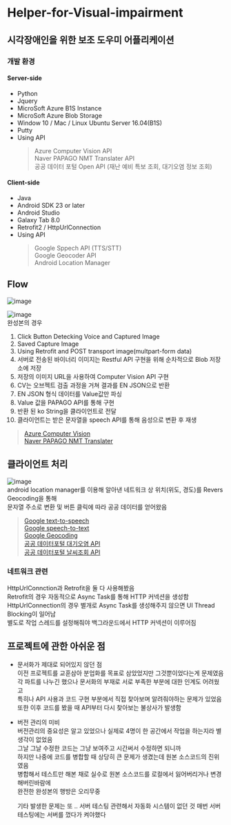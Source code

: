 # Helper-for-Visual-impairment

## 시각장애인을 위한 보조 도우미 어플리케이션  
### 개발 환경  
#### Server-side  
- Python 
- Jquery 
- MicroSoft Azure B1S Instance  
- MicroSoft Azure Blob Storage  
- Window 10 / Mac / Linux Ubuntu Server 16.04(B1S)  
- Putty  
- Using API  
  > Azure Computer Vision API  
    Naver PAPAGO NMT Translater API  
    공공 데이터 포털 Open API (재난 예비 특보 조회, 대기오염 정보 조회)  

#### Client-side  
- Java  
- Android SDK 23 or later  
- Android Studio  
- Galaxy Tab 8.0  
- Retrofit2 / HttpUrlConnection  
- Using API  
  > Google Sppech API (TTS/STT)  
    Google Geocoder API  
    Android Location Manager  
  
## Flow  
![image](https://user-images.githubusercontent.com/38939634/63690856-af8d8a00-c848-11e9-9831-0e5cf9233a44.png)  

![image](https://user-images.githubusercontent.com/38939634/63691550-79510a00-c84a-11e9-940e-00438cd1095a.png)  
완성본의 경우  
1. Click Button Detecking Voice and Captured Image
2. Saved Capture Image
3. Using Retrofit and POST transport image(multpart-form data)
4. 서버로 전송된 바이너리 이미지는 Restful API 구현을 위해 순차적으로 Blob 저장소에 저장  
5. 저장의 이미지 URL을 사용하여 Computer Vision API 구현  
6. CV는 오브젝트 검출 과정을 거쳐 결과를 EN JSON으로 반환  
7. EN JSON 형식 데이터를 Value값만 파싱  
8. Value 값을 PAPAGO API를 통해 구현  
9. 반환 된 ko String을 클라이언트로 전달  
10. 클라이언트는 받은 문자열을 speech API를 통해 음성으로 변환 후 재생  
> [Azure Computer Vision](https://azure.microsoft.com/ko-kr/services/cognitive-services/computer-vision/)  
  [Naver PAPAGO NMT Translater](https://developers.naver.com/docs/nmt/reference/)  
  

## 클라이언트 처리  
![image](https://user-images.githubusercontent.com/38939634/63691656-ca60fe00-c84a-11e9-927b-9def9f0d6378.png)  
android location manager를 이용해 알아낸 네트워크 상 위치(위도, 경도)를 Revers Geocoding을 통해   
문자열 주소로 변환 및 버튼 클릭에 따라 공공 데이터를 얻어왔음  
> [Google text-to-speech](https://cloud.google.com/text-to-speech/)  
  [Google speech-to-text](https://cloud.google.com/speech-to-text/)  
  [Google Geocoding](https://developers.google.com/maps/documentation/geocoding/intro)  
  [공공 데이터포털 대기오염 API](https://www.data.go.kr/dataset/15000581/openapi.do)  
  [공공 데이터포털 날씨조회 API](https://www.data.go.kr/dataset/15000099/openapi.do)  
  
### 네트워크 관련  
HttpUrlConnction과 Retrofit을 둘 다 사용해봤음  
Retrofit의 경우 자동적으로 Async Task를 통해 HTTP 커넥션을 생성함  
HttpUrlConnection의 경우 별개로 Async Task를 생성해주지 않으면  UI Thread Blocking이 일어남  
별도로 작업 스레드를 설정해줘야 백그라운드에서 HTTP 커넥션이 이루어짐  


## 프로젝트에 관한 아쉬운 점  
- 문서화가 제대로 되어있지 않던 점  
  이전 프로젝트를 교훈삼아 분업화를 목표로 삼았었지만 그것뿐이었다는게 문제였음  
  각 파트를 나누긴 했으나 문서화의 부재로 서로 부족한 부분에 대한 인계도 어려웠고  
  특히나 API 사용과 코드 구현 부분에서 직접 찾아보며 알려줘야하는 문제가 있었음  
  또한 이후 코드를 봤을 때 API부터 다시 찾아보는 불상사가 발생함  
- 버전 관리의 미비   
  버전관리의 중요성은 알고 있었으나 실제로 4명이 한 공간에서 작업을 하는지라 별 생각이 없었음  
  그날 그날 수정한 코드는 그냥 보여주고 시간써서 수정하면 되니까  
  하지만 나중에 코드를 병합할 때 상당히 큰 문제가 생겼는데 원본 소스코드의 진위였음  
  병합해서 테스트만 해본 채로 실수로 원본 소스코드를 로컬에서 잃어버리거나 변경해버린바람에   
  완전한 완성본의 행방은 오리무중  
  
  기타 발생한 문제는 또 .. 서버 테스팅 관련해서 자동화 시스템이 없던 것
  매번 서버 테스팅에는 서버를 껐다가 켜야했다 
  
